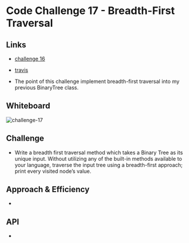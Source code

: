 # Code Challenge 17 - Breadth-First Traversal

## Links

- [challenge 16](https://github.com/james-401-advanced-javascript/data-structures-and-algorithms/pull/15)
- [travis](https://www.travis-ci.com/james-401-advanced-javascript/data-structures-and-algorithms)

- The point of this challenge implement breadth-first traversal into my previous BinaryTree class.

## Whiteboard

![challenge-17](./images/challenge-17.jpg)

## Challenge

- Write a breadth first traversal method which takes a Binary Tree as its unique input. Without utilizing any of the built-in methods available to your language, traverse the input tree using a breadth-first approach; print every visited node’s value.

## Approach & Efficiency

-

## API

-
